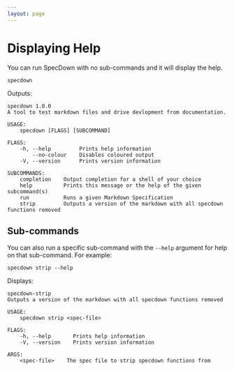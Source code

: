 ```yaml
---
layout: page
---
```


# Displaying Help

You can run SpecDown with no sub-commands and it will display the help.

``` shell
specdown
```

Outputs:

    specdown 1.0.0
    A tool to test markdown files and drive devlopment from documentation.
    
    USAGE:
        specdown [FLAGS] [SUBCOMMAND]
    
    FLAGS:
        -h, --help         Prints help information
            --no-colour    Disables coloured output
        -V, --version      Prints version information
    
    SUBCOMMANDS:
        completion    Output completion for a shell of your choice
        help          Prints this message or the help of the given subcommand(s)
        run           Runs a given Markdown Specification
        strip         Outputs a version of the markdown with all specdown functions removed

## Sub-commands

You can also run a specific sub-command with the `--help` argument for help on that sub-command.
For example:

``` shell
specdown strip --help
```

Displays:

    specdown-strip 
    Outputs a version of the markdown with all specdown functions removed
    
    USAGE:
        specdown strip <spec-file>
    
    FLAGS:
        -h, --help       Prints help information
        -V, --version    Prints version information
    
    ARGS:
        <spec-file>    The spec file to strip specdown functions from

